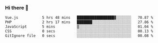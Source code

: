 ### Hi there 👋

<!--START_SECTION:waka-->

```txt
Vue.js           5 hrs 48 mins   █████████████████▓░░░░░░░   70.87 %
PHP              2 hrs 17 mins   ███████░░░░░░░░░░░░░░░░░░   27.86 %
JavaScript       5 mins          ▒░░░░░░░░░░░░░░░░░░░░░░░░   01.04 %
CSS              0 secs          ░░░░░░░░░░░░░░░░░░░░░░░░░   00.13 %
GitIgnore file   0 secs          ░░░░░░░░░░░░░░░░░░░░░░░░░   00.08 %
```

<!--END_SECTION:waka-->

<!--
**Jonas-VanHaeken/Jonas-VanHaeken** is a ✨ _special_ ✨ repository because its `README.md` (this file) appears on your GitHub profile.

Here are some ideas to get you started:

- 🔭 I’m currently working on ...
- 🌱 I’m currently learning ...
- 👯 I’m looking to collaborate on ...
- 🤔 I’m looking for help with ...
- 💬 Ask me about ...
- 📫 How to reach me: ...
- 😄 Pronouns: ...
- ⚡ Fun fact: ...
-->
